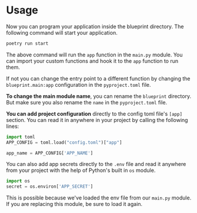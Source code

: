 # Usage

Now you can program your application inside the blueprint directory. The following command will start your application.

```bash
poetry run start
```

The above command will run the `app` function in the `main.py` module. You can import your custom functions and hook it to the `app` function to run them.

If not you can change the entry point to a different function by changing the `blueprint.main:app` configuration in the `pyproject.toml` file.

**To change the main module name**, you can rename the `blueprint` directory. But make sure you also rename the `name` in the `pyproject.toml` file.

**You can add project configuration** directly to the config toml file's `[app]` section. You can read it in anywhere in your project by calling the following lines:

```python
import toml
APP_CONFIG = toml.load("config.toml")["app"]

app_name = APP_CONFIG['APP_NAME']
```

You can also add app secrets directly to the `.env` file and read it anywhere from your project with the help of Python's built in `os` module.

```python
import os
secret = os.environ['APP_SECRET']
```

This is possible because we've loaded the env file from our `main.py` module. If you are replacing this module, be sure to load it again.
